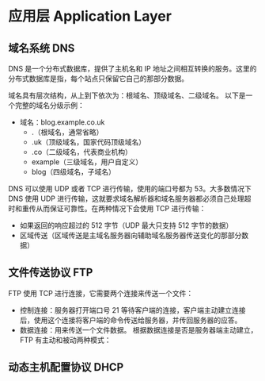 # 应用层 Application Layer
## 域名系统 DNS
DNS 是一个分布式数据库，提供了主机名和 IP 地址之间相互转换的服务。这里的分布式数据库是指，每个站点只保留它自己的那部分数据。

域名具有层次结构，从上到下依次为：根域名、顶级域名、二级域名。
以下是一个完整的域名分级示例：
* 域名：blog.example.co.uk
  * .（根域名，通常省略）
  * .uk（顶级域名，国家代码顶级域名）
  * .co（二级域名，代表商业机构）
  * example（三级域名，用户自定义）
  * blog（四级域名，子域名）

DNS 可以使用 UDP 或者 TCP 进行传输，使用的端口号都为 53。大多数情况下 DNS 使用 UDP 进行传输，这就要求域名解析器和域名服务器都必须自己处理超时和重传从而保证可靠性。在两种情况下会使用 TCP 进行传输：
*   如果返回的响应超过的 512 字节（UDP 最大只支持 512 字节的数据）
*   区域传送（区域传送是主域名服务器向辅助域名服务器传送变化的那部分数据）
## 文件传送协议 FTP
FTP 使用 TCP 进行连接，它需要两个连接来传送一个文件：
* 控制连接：服务器打开端口号 21 等待客户端的连接，客户端主动建立连接后，使用这个连接将客户端的命令传送给服务器，并传回服务器的应答。
* 数据连接：用来传送一个文件数据。
根据数据连接是否是服务器端主动建立，FTP 有主动和被动两种模式：

## 动态主机配置协议 DHCP

